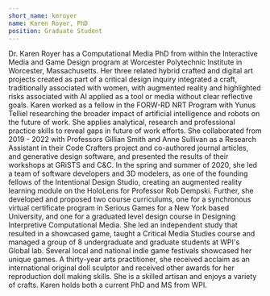 ```yaml
---
short_name: kmroyer
name: Karen Royer, PhD
position: Graduate Student
---
```


Dr. Karen Royer has a Computational Media PhD from within the Interactive Media and Game Design program at Worcester Polytechnic Institute in Worcester, Massachusetts. Her three related hybrid crafted and digital art projects created as part of a critical design inquiry integrated a craft, traditionally associated with women, with augmented reality and highlighted risks associated with AI applied as a tool or media without clear reflective goals. Karen worked as a fellow in the FORW-RD NRT Program with Yunus Telliel researching the broader impact of artificial intelligence and robots on the future of work. She applies analytical, research and professional practice skills to reveal gaps in future of work efforts. She collaborated from 2019 - 2022 with Professors Gillian Smith and Anne Sullivan as a Research Assistant in their Code Crafters project and co-authored journal articles, and generative design software, and presented the results of their workshops at GRiSTS and C&C. In the spring and summer of 2020, she led a team of software developers and 3D modelers, as one of the founding fellows of the Intentional Design Studio, creating an augmented reality learning module on the HoloLens for Professor Rob Dempski. Further, she developed and proposed two course curriculums, one for a synchronous virtual certificate program in Serious Games for a New York based University, and one for a graduated level design course in Designing Interpretive Computational Media. She led an independent study that resulted in a showcased game, taught a Critical Media Studies course and managed a group of 8 undergraduate and graduate students at WPI's Global lab. Several local and national indie game festivals showcased her unique games. A thirty-year arts practitioner, she received acclaim as an international original doll sculptor and received other awards for her reproduction doll making skills. She is a skilled artisan and enjoys a variety of crafts. Karen holds both a current PhD and MS from WPI.
